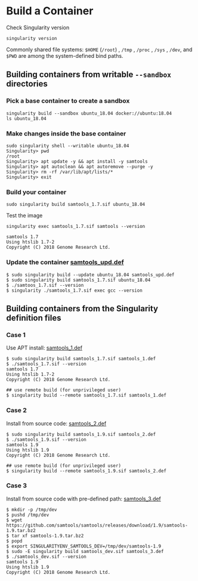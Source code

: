 # Build a Container

Check Singularity version
```shell
singularity version
```

Commonly shared file systems:
`$HOME` (`/root`) , `/tmp` , `/proc` , `/sys` , `/dev`, and `$PWD` are among the system-defined bind paths.

## Building containers from writable `--sandbox` directories
### Pick a base container to create a sandbox
```shell
singularity build --sandbox ubuntu_18.04 docker://ubuntu:18.04
ls ubuntu_18.04
```
### Make changes inside the base container
```shell
sudo singularity shell --writable ubuntu_18.04
Singularity> pwd
/root
Singularity> apt update -y && apt install -y samtools
Singularity> apt autoclean && apt autoremove --purge -y
Singularity> rm -rf /var/lib/apt/lists/*
Singularity> exit
```
### Build your container 
```shell
sudo singularity build samtools_1.7.sif ubuntu_18.04
```
Test the image
```shell
singularity exec samtools_1.7.sif samtools --version
```
```
samtools 1.7
Using htslib 1.7-2
Copyright (C) 2018 Genome Research Ltd.
```
### Update the container [samtools\_upd.def](./samtools_upd.def)
```shell
$ sudo singularity build --update ubuntu_18.04 samtools_upd.def
$ sudo singularity build samtools_1.7.sif ubuntu_18.04
$ ./samtoos_1.7.sif --version
$ singularity ./samtools_1.7.sif exec gcc --version
```

## Building containers from the Singularity definition files

### Case 1
Use APT install: [samtools\_1.def](./samtools_1.def)
```shell
$ sudo singularity build samtools_1.7.sif samtools_1.def
$ ./samtools_1.7.sif --version
samtools 1.7
Using htslib 1.7-2
Copyright (C) 2018 Genome Research Ltd.

## use remote build (for unprivileged user)
$ singularity build --remote samtools_1.7.sif samtools_1.def
```
### Case 2
Install from source code: [samtools\_2.def](./samtools_2.def)
```shell
$ sudo singularity build samtools_1.9.sif samtools_2.def
$ ./samtools_1.9.sif --version
samtools 1.9
Using htslib 1.9
Copyright (C) 2018 Genome Research Ltd.

## use remote build (for unprivileged user)
$ singularity build --remote samtools_1.9.sif samtools_2.def
```

### Case 3
Install from source code with pre-defined path: [samtools\_3.def](./samtools_3.def)
```shell
$ mkdir -p /tmp/dev
$ pushd /tmp/dev
$ wget https://github.com/samtools/samtools/releases/download/1.9/samtools-1.9.tar.bz2
$ tar xf samtools-1.9.tar.bz2
$ popd
$ export SINGULARITYENV_SAMTOOLS_DEV=/tmp/dev/samtools-1.9
$ sudo -E singularity build samtools_dev.sif samtools_3.def
$ ./samtools_dev.sif --version
samtools 1.9
Using htslib 1.9
Copyright (C) 2018 Genome Research Ltd.
```
